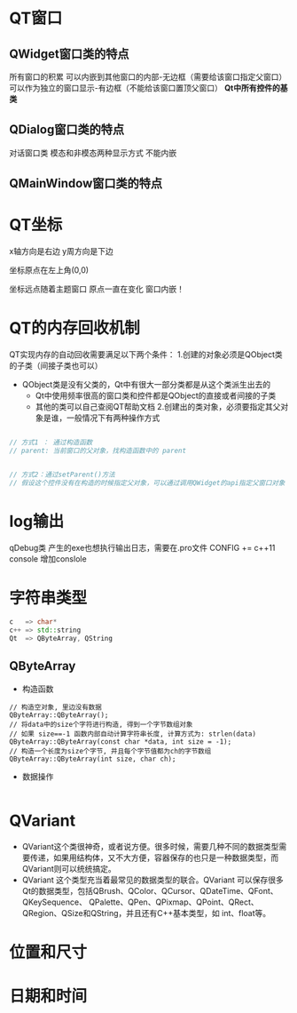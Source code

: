 # QT窗口

## QWidget窗口类的特点

所有窗口的积累
可以内嵌到其他窗口的内部-无边框（需要给该窗口指定父窗口）
可以作为独立的窗口显示-有边框（不能给该窗口置顶父窗口）
**Qt中所有控件的基类**

## QDialog窗口类的特点
对话窗口类
模态和非模态两种显示方式
不能内嵌

## QMainWindow窗口类的特点

# QT坐标

x轴方向是右边
y周方向是下边

坐标原点在左上角(0,0)

坐标远点随着主题窗口 原点一直在变化
窗口内嵌！

# QT的内存回收机制

QT实现内存的自动回收需要满足以下两个条件：
1.创建的对象必须是QObject类的子类（间接子类也可以）
* QObject类是没有父类的，Qt中有很大一部分类都是从这个类派生出去的
    * Qt中使用频率很高的窗口类和控件都是QObject的直接或者间接的子类
    * 其他的类可以自己查阅QT帮助文档
2.创建出的类对象，必须要指定其父对象是谁，一般情况下有两种操作方式

```C++

// 方式1 ： 通过构造函数
// parent: 当前窗口的父对象，找构造函数中的 parent


// 方式2：通过setParent()方法
// 假设这个控件没有在构造的时候指定父对象，可以通过调用QWidget的api指定父窗口对象


```

# log输出

qDebug类
产生的exe也想执行输出日志，需要在.pro文件 CONFIG += c++11 console 增加conslole

# 字符串类型

```C++
c   => char*
c++ => std::string
Qt  => QByteArray, QString
```

## QByteArray

+ 构造函数

```
// 构造空对象, 里边没有数据
QByteArray::QByteArray();
// 将data中的size个字符进行构造, 得到一个字节数组对象
// 如果 size==-1 函数内部自动计算字符串长度, 计算方式为: strlen(data)
QByteArray::QByteArray(const char *data, int size = -1);
// 构造一个长度为size个字节, 并且每个字节值都为ch的字节数组
QByteArray::QByteArray(int size, char ch);

```

+ 数据操作

```

```


# QVariant

+ QVariant这个类很神奇，或者说方便。很多时候，需要几种不同的数据类型需要传递，如果用结构体，又不大方便，容器保存的也只是一种数据类型，而QVariant则可以统统搞定。
+ QVariant 这个类型充当着最常见的数据类型的联合。QVariant 可以保存很多Qt的数据类型，包括QBrush、QColor、QCursor、QDateTime、QFont、QKeySequence、 QPalette、QPen、QPixmap、QPoint、QRect、QRegion、QSize和QString，并且还有C++基本类型，如 int、float等。



# 位置和尺寸

# 日期和时间
